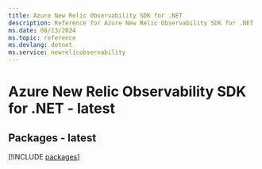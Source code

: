 ```yaml
---
title: Azure New Relic Observability SDK for .NET
description: Reference for Azure New Relic Observability SDK for .NET
ms.date: 08/13/2024
ms.topic: reference
ms.devlang: dotnet
ms.service: newrelicobservability
---
```

# Azure New Relic Observability SDK for .NET - latest
## Packages - latest
[!INCLUDE [packages](new-relic-observability-index.md)]